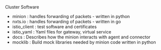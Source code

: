 Cluster Software
- minion       : handles forwarding of packets - written in python
- nxts.io      : handles forwarding of packets - written in go
- istio_client : test software and certificates
- istio_yaml   : Yaml files for gateway, virtual service
- docs         : Describes how the minion interacts with agent and connector
- mocklib      : Build mock libraries needed by minion code written in python
